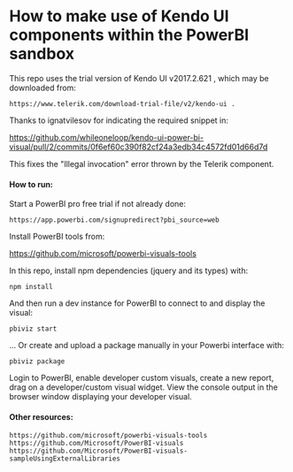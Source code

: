 # How to make use of Kendo UI components within the PowerBI sandbox

This repo uses the trial version of Kendo UI v2017.2.621 , which may be downloaded from:

    https://www.telerik.com/download-trial-file/v2/kendo-ui .

Thanks to ignatvilesov for indicating the required snippet in:

https://github.com/whileoneloop/kendo-ui-power-bi-visual/pull/2/commits/0f6ef60c390f82cf24a3edb34c4572fd01d66d7d

This fixes the "Illegal invocation" error thrown by the Telerik component.

#### How to run:

Start a PowerBI pro free trial if not already done:

    https://app.powerbi.com/signupredirect?pbi_source=web

Install PowerBI tools from:

https://github.com/microsoft/powerbi-visuals-tools

In this repo, install npm dependencies (jquery and its types) with:

    npm install

And then run a dev instance for PowerBI to connect to and display the visual:

    pbiviz start

... Or create and upload a package manually in your Powerbi interface with:

    pbiviz package

Login to PowerBI, enable developer custom visuals, create a new report, drag on a developer/custom visual widget.  View the console output in the browser window displaying your developer visual.

#### Other resources:

    https://github.com/microsoft/powerbi-visuals-tools
    https://github.com/Microsoft/PowerBI-visuals
    https://github.com/Microsoft/PowerBI-visuals-sampleUsingExternalLibraries